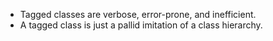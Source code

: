 * Tagged classes are verbose, error-prone, and inefficient.
* A tagged class is just a pallid imitation of a class hierarchy.

